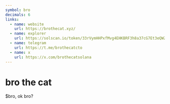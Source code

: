 ```yaml
---
symbol: bro
decimals: 6
links:
  - name: website
    url: https://brothecat.xyz/
  - name: explorer
    url: https://solscan.io/token/33rVymHHPxfMvg4EHKBRF3h8a37cG7Et3eQWZzAkpump
  - name: telegram
    url: https://t.me/brothecatcto
  - name: x
    url: https://x.com/brothecatsolana
---
```


# bro the cat

$bro, ok bro?
